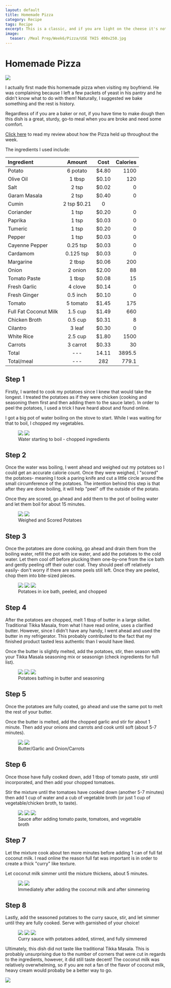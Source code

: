 ```yaml
---
layout: default
title: Homemade Pizza
category: Recipe
tags: Recipe
excerpt: This is a classic, and if you are light on the cheese it's not even that bad for you!
image:
  teaser: /Meal Prep/Week6/Pizza/USE THIS 400x250.jpg
---
```


# Homemade Pizza

<img src="{{ site.url }}/images/Meal Prep/Week6/Pizza/Final Product.jpg">

I actually first made this homemade pizza when visiting my boyfriend. He was complaining because I left a few packets of yeast in his pantry and he didn't know what to do with them! Naturally, I suggested we bake something and the rest is history. 

Regardless of if you are a baker or not, if you have time to make dough then this dish is a great, sturdy, go-to meal when you are broke and need some comfort. 

[Click here](http://underwriteyourlife.com/comingsoon/) to read my review about how the Pizza held up throughout the week. 

The ingredients I used include: 

**Ingredient** | **Amount** | **Cost** |   **Calories**
|:------------- |:-------------:| :-----:|   -----:|
Potato|	6	potato|	 $4.80 |	1100
Olive Oil	|1	tbsp	| $0.10 |	120
Salt	|2	tsp	 |$0.02 	|0
Garam Masala|	2	tsp	 |$0.40 |	0
Cumin	|2	tsp	 $0.21 |	0
Coriander	|1	tsp	| $0.20 |	0
Paprika	|1	tsp	| $0.03 |	0
Tumeric	|1	tsp	| $0.20 |	0
Pepper	|1	tsp	| $0.03 |	0
Cayenne Pepper|	0.25	tsp	| $0.03 |	0
Cardamom	|0.125	tsp	| $0.03 |	0
Margarine	|2	tbsp	| $0.06 |	200
Onion	|2	onion	| $2.00 |	88
Tomato Paste|	1	tbsp	| $0.08 |	15
Fresh Garlic|	4	clove	| $0.14 |	0
Fresh Ginger|	0.5	inch	| $0.10 |	0
Tomato|	5	tomato	| $1.45 |	175
Full Fat Coconut Milk|	1.5	cup	| $1.49 |	660
Chicken Broth	|0.5	cup	| $0.31 |	8
Cilantro|	3	leaf	| $0.30 |	0
White Rice|	2.5	cup	| $1.80 |	1500
Carrots	|3	carrot	| $0.33 |	30
Total | --- |14.11 |3895.5
Total/meal| --- |  282| 779.1


<h2> Step 1 </h2>

Firstly, I wanted to cook my potatoes since I knew that would take the longest. I treated the potatoes as if they were chicken (cooking and seasoning them first and then adding them to the sauce later). In order to peel the potatoes, I used a trick I have heard about and found online. 

I got a big pot of water boiling on the stove to start. While I was waiting for that to boil, I chopped my vegetables. 
<figure class="half">
  <img src="{{ site.url }}/images/Meal Prep/Week6/Potato Tikka Masala/1.5 Boiling Water.jpg">
  <img src="{{ site.url }}/images/Meal Prep/Week6/Potato Tikka Masala/1 Chopped Ingredients.jpg">
	<figcaption> Water starting to boil - chopped ingredients </figcaption>
</figure>

<h2> Step 2 </h2>

Once the water was boiling, I went ahead and weighed out my potatoes so I could get an accurate calorie count. Once they were weighed, I "scored" the potatoes- meaning I took a paring knife and cut a little circle around the small circumference of the potatoes. The intention behind this step is that after they are done boiling, it will help "peel" off the outside of the potato. 

Once they are scored, go ahead and add them to the pot of boiling water and let them boil for about 15 minutes. 
<figure class="half">
  <img src="{{ site.url }}/images/Meal Prep/Week6/Potato Tikka Masala/2 Weighed Potato.jpg">
  <img src="{{ site.url }}/images/Meal Prep/Week6/Potato Tikka Masala/2.5 Scored Potato.jpg">
	<figcaption> Weighed and Scored Potatoes </figcaption>
</figure>


<h2> Step 3 </h2>

Once the potatoes are done cooking, go ahead and drain them from the boiling water, refill the pot with ice water, and add the potatoes to the cold water. Let them cool off before plucking them one-by-one from the ice bath and gently peeling off their outer coat. They should peel off relatively easily- don't worry if there are some peels still left. 
Once they are peeled, chop them into bite-sized pieces. 
<figure class="third">
  <img src="{{ site.url }}/images/Meal Prep/Week6/Potato Tikka Masala/3 Potato in Ice.jpg">
  <img src="{{ site.url }}/images/Meal Prep/Week6/Potato Tikka Masala/3.3 Potato Peeled.jpg">
  <img src="{{ site.url }}/images/Meal Prep/Week6/Potato Tikka Masala/3.5 Peeled Chopped Potato.jpg">
	<figcaption> Potatoes in ice bath, peeled, and chopped</figcaption>
</figure>

<h2> Step 4 </h2>

After the potatoes are chopped, melt 1 tbsp of butter in a large skillet. Traditional Tikka Masala, from what I have read online, uses a clarified butter. However, since I didn't have any handy, I went ahead and used the butter in my refrigerator. This probably contributed to the fact that my finished product tasted less authentic than I would have liked. 

Once the butter is slightly melted, add the potatoes, stir, then season with your Tikka Masala seasoning mix or seasonign (check ingredients for full list). 
<figure class="third">
  <img src="{{ site.url }}/images/Meal Prep/Week6/Potato Tikka Masala/4 Butter.jpg">
  <img src="{{ site.url }}/images/Meal Prep/Week6/Potato Tikka Masala/4.3 Butter Potatoes.jpg">
  <img src="{{ site.url }}/images/Meal Prep/Week6/Potato Tikka Masala/4.5 Potato Seasoning.jpg">
	<figcaption> Potatoes bathing in butter and seasoning</figcaption>
</figure>
<h2> Step 5 </h2>

Once the potatoes are fully coated, go ahead and use the same pot to melt the rest of your butter. 

Once the butter is melted, add the chopped garlic and stir for about 1 minute. Then add your onions and carrots and cook until soft (about 5-7 minutes). 

<figure class="half">
  <img src="{{ site.url }}/images/Meal Prep/Week6/Potato Tikka Masala/5 butter garlic.jpg">
  <img src="{{ site.url }}/images/Meal Prep/Week6/Potato Tikka Masala/5.5 onions and carrots.jpg">
	<figcaption> Butter/Garlic and Onion/Carrots </figcaption>
</figure>

<h2> Step 6 </h2>

Once those have fully cooked down, add 1 tbsp of tomato paste, stir until incorporated, and then add your chopped tomatoes. 

Stir the mixture until the tomatoes have cooked down (another 5-7 minutes) then add 1 cup of water and a cub of vegetable broth (or just 1 cup of vegetable/chicken broth, to taste). 

<figure class="third">
  <img src="{{ site.url }}/images/Meal Prep/Week6/Potato Tikka Masala/6 Tomato Paste Stirred.jpg">
  <img src="{{ site.url }}/images/Meal Prep/Week6/Potato Tikka Masala/6.3 Tomato Added.jpg">
  <img src="{{ site.url }}/images/Meal Prep/Week6/Potato Tikka Masala/6.5 Water and Cube.jpg">
	<figcaption> Sauce after adding tomato paste, tomatoes, and vegetable broth</figcaption>
</figure>

<h2> Step 7 </h2>

Let the mixture cook about ten more minutes before adding 1 can of full fat coconut milk. I read online the reason full fat was important is in order to create a thick "curry" like texture. 

Let coconut milk simmer until the mixture thickens, about 5 minutes. 

<figure class="half">
  <img src="{{ site.url }}/images/Meal Prep/Week6/Potato Tikka Masala/7 Coconut Milk.jpg">
  <img src="{{ site.url }}/images/Meal Prep/Week6/Potato Tikka Masala/7.5 Coconut Milk Simmering.jpg">
	<figcaption> Immediately after adding the coconut milk and after simmering </figcaption>
</figure>

<h2> Step 8 </h2>

Lastly, add the seasoned potatoes to the curry sauce, stir, and let simmer until they are fully cooked. Serve with garnished of your choice!

<figure class="third">
  <img src="{{ site.url }}/images/Meal Prep/Week6/Potato Tikka Masala/8 Potatoes.jpg">
  <img src="{{ site.url }}/images/Meal Prep/Week6/Potato Tikka Masala/8.3 Potatoes Added.jpg">
  <img src="{{ site.url }}/images/Meal Prep/Week6/Potato Tikka Masala/8.5 Potatoes Simmering.jpg">
	<figcaption> Curry sauce with potatoes added, stirred, and fully simmered </figcaption>
</figure>

Ultimately, this dish did not taste like traditional Tikka Masala. This is probably unsurprising due to the number of corners that were cut in regards to the ingredients, however, it did still taste decent! The coconut milk was relatively overwhelming, so if you are not a fan of the flavor of coconut milk, heavy cream would probaby be a better way to go. 

<img src="{{ site.url }}/images/Meal Prep/Week6/Potato Tikka Masala/Final Product (50 percent).jpg">

